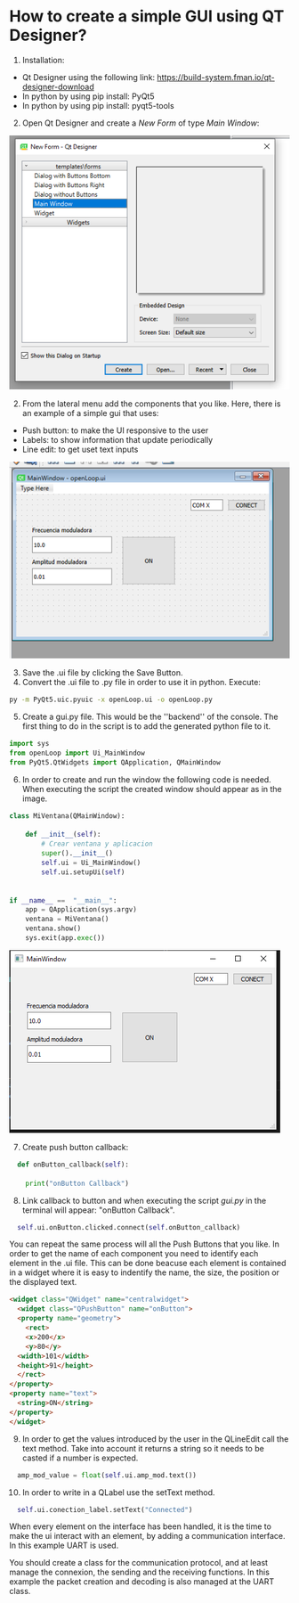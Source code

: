 # How to create a simple GUI using QT Designer? 

1. Installation:
* Qt Designer using the following link: https://build-system.fman.io/qt-designer-download 
* In python by using pip install: PyQt5
* In python by using pip install: pyqt5-tools


2. Open Qt Designer and create a *New Form* of type *Main Window*:

![Create Form](img/create_form.png)

2. From the lateral menu add the components that you like. Here, there is an example of a simple gui that uses: 
  * Push button: to make the UI responsive to the user
  * Labels: to show information that update periodically
  * Line edit: to get uset text inputs

![UI Example](img/ui_example.png)

3. Save the .ui file by clicking the Save Button.
4. Convert the .ui file to .py file in order to use it in python. Execute:

```bash
py -m PyQt5.uic.pyuic -x openLoop.ui -o openLoop.py
```

5. Create a gui.py file. This would be the ''backend'' of the console. The first thing to do in the script is to add the generated python file to it. 

```python
import sys
from openLoop import Ui_MainWindow
from PyQt5.QtWidgets import QApplication, QMainWindow
```

6. In order to create and run the window the following code is needed. When executing the script the created window should appear as in the image.  

```python
class MiVentana(QMainWindow):
    
    def __init__(self):
        # Crear ventana y aplicacion
        super().__init__()
        self.ui = Ui_MainWindow()
        self.ui.setupUi(self)


if __name__ ==  "__main__":
    app = QApplication(sys.argv)
    ventana = MiVentana()
    ventana.show()
    sys.exit(app.exec())
```

![UI Example](img/window.png)

7. Create push button callback:

```python
  def onButton_callback(self):
      
    print("onButton Callback")
```

8. Link callback to button and when executing the script *gui.py* in the terminal will appear: "onButton Callback".

```python
  self.ui.onButton.clicked.connect(self.onButton_callback)
```

You can repeat the same process will all the Push Buttons that you like. In order to get the name of each component you need to identify each element in the .ui file. This can be done beacuse each element is contained in a widget where it is easy to indentify the name, the size, the position or the displayed text.

```html
<widget class="QWidget" name="centralwidget">
  <widget class="QPushButton" name="onButton">
  <property name="geometry">
    <rect>
    <x>200</x>
    <y>80</y>
  <width>101</width>
  <height>91</height>
  </rect>
</property>
<property name="text">
  <string>ON</string>
</property>
</widget>
```

9. In order to get the values introduced by the user in the QLineEdit call the text method. Take into account it returns a string so it needs to be casted if a number is expected.

```python
  amp_mod_value = float(self.ui.amp_mod.text())
```

10. In order to write in a QLabel use the setText method.

```python
  self.ui.conection_label.setText("Connected")
```

When every element on the interface has been handled, it is the time to make the ui interact with an element, by adding a communication interface. In this example UART is used.  

You should create a class for the communication protocol, and at least manage the connexion, the sending and the receiving functions. In this example the packet creation and decoding is also managed at the UART class. 

